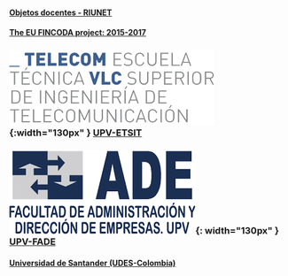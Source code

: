 
#### [Objetos docentes - RIUNET](https://riunet.upv.es/discover?rpp=10&etal=0&query=gonzalez+ladrón+de+guevara&group_by=none&page=1)

#### [The EU FINCODA project: 2015-2017](https://www.fincoda.eu)

### ![ETSIT](telecom.png){:width="130px" }   [UPV-ETSIT](cont-docentes-etsit.md)     

     
     

### ![FADE](fade.png){: width="130px" }        [UPV-FADE](cont-docentes-fade.md)     

     
     
     

#### [Universidad de Santander (UDES-Colombia)](cont-docentes-udes.md)    
